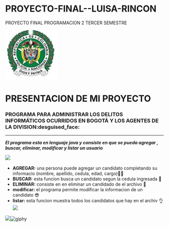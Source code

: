 # PROYECTO-FINAL--LUISA-RINCON
PROYECTO FINAL PROGRAMACION 2 TERCER SEMESTRE 


![holi](https://github.com/recorcholis12/PROYECTO-FINAL--LUISA-RINCON/blob/main/escudo.jpeg)

#  **PRESENTACION DE MI PROYECTO**

### PROGRAMA PARA ADMINISTRAR LOS DELITOS INFORMÁTICOS OCURRIDOS EN BOGOTÁ Y LOS AGENTES DE LA DIVISION:desguised_face:
-----

***El programa esta en lenguaje java y consiste  en que se pueda agregar , buscar, eliminar, modificar y listar un usuario***

![](https://media0.giphy.com/media/eurFuCy8b1t6mwYtfo/giphy.gif?cid=790b7611e2c5e4f4ab1f1d0c9fba2852897fb7f82d6c6d84&rid=giphy.gif&ct=g)

- **AGREGAR:** una persona puede agregar un candidato  completando su informacio (nombre, apellido, cedula, edad, cargo):office_worker:
- **BUSCAR:** esta funcion busca un candidato segun la cedula ingresada  	:eyes:
- **ELIMINAR:** consiste en en eliminar un candidado de el archivo :punch:
- **modificar:** el programa permite modificar la informacion de un candidato	:sunglasses:
- **listar:**  esta funcion muestra todos los candidatos que hay en el archiv :ok_hand:
![](https://github.com/recorcholis12/trabajo-en-clase--proyecto/blob/main/Captura%20de%20pantalla_20230212_064516.png)

![](http://spa.cartoonnetworkla.com/)![giphy](https://user-images.githubusercontent.com/124840031/218344741-bad93a2e-a228-44b3-80d0-e674ba3a80e2.gif "psdt: llore, pero se pudo")
